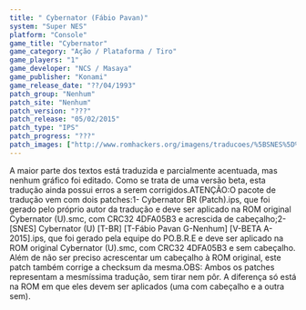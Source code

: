 ```yaml
---
title: " Cybernator (Fábio Pavan)"
system: "Super NES"
platform: "Console"
game_title: "Cybernator"
game_category: "Ação / Plataforma / Tiro"
game_players: "1"
game_developer: "NCS / Masaya"
game_publisher: "Konami"
game_release_date: "??/04/1993"
patch_group: "Nenhum"
patch_site: "Nenhum"
patch_version: "???"
patch_release: "05/02/2015"
patch_type: "IPS"
patch_progress: "???"
patch_images: ["http://www.romhackers.org/imagens/traducoes/%5BSNES%5D%20Cybernator%20-%20F%C3%A1bio%20Pavan%20-%201.png","http://www.romhackers.org/imagens/traducoes/%5BSNES%5D%20Cybernator%20-%20F%C3%A1bio%20Pavan%20-%202.png","http://www.romhackers.org/imagens/traducoes/%5BSNES%5D%20Cybernator%20-%20F%C3%A1bio%20Pavan%20-%203.png"]
---
```

A maior parte dos textos está traduzida e parcialmente acentuada, mas nenhum gráfico foi editado. Como se trata de uma versão beta, esta tradução ainda possui erros a serem corrigidos.ATENÇÃO:O pacote de tradução vem com dois patches:1- Cybernator BR (Patch).ips, que foi gerado pelo próprio autor da tradução e deve ser aplicado na ROM original Cybernator (U).smc, com CRC32 4DFA05B3 e acrescida de cabeçalho;2- [SNES] Cybernator (U) [T-BR] [T-Fábio Pavan G-Nenhum] [V-BETA A-2015].ips, que foi gerado pela equipe do PO.B.R.E e deve ser aplicado na ROM original Cybernator (U).smc, com CRC32 4DFA05B3 e sem cabeçalho. Além de não ser preciso acrescentar um cabeçalho à ROM original, este patch também corrige a checksum da mesma.OBS: Ambos os patches representam a mesmíssima tradução, sem tirar nem pôr. A diferença só está na ROM em que eles devem ser aplicados (uma com cabeçalho e a outra sem).
